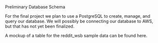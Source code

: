Preliminary Database Schema

For the final project we plan to use a PostgreSQL to create, manage, and query our database. We will possibly be connecting our database to AWS, but that has not yet been finalized. 

A mockup of a table for the reddit_wsb sample data can be found here.  




